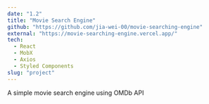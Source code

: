 ```yaml
---
date: "1.2"
title: "Movie Search Engine"
github: "https://github.com/jia-wei-00/movie-searching-engine"
external: "https://movie-searching-engine.vercel.app/"
tech:
  - React
  - MobX
  - Axios
  - Styled Components
slug: "project"
---
```


A simple movie search engine using OMDb API

